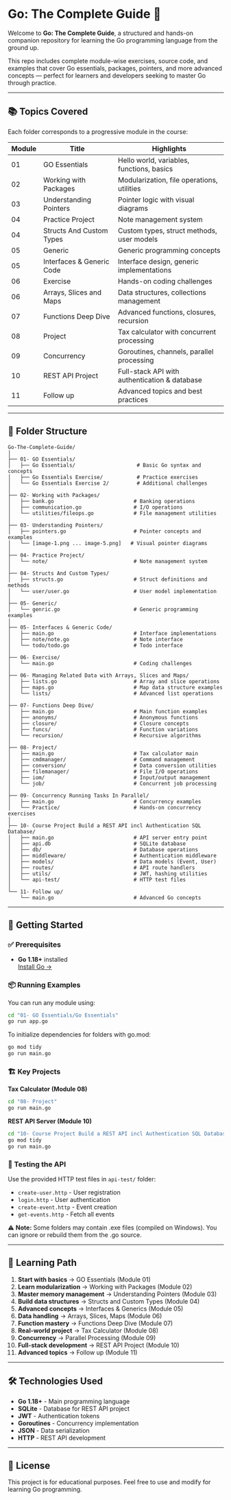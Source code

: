 # Go: The Complete Guide 🧭

Welcome to **Go: The Complete Guide**, a structured and hands-on companion repository for learning the Go programming language from the ground up.

This repo includes complete module-wise exercises, source code, and examples that cover Go essentials, packages, pointers, and more advanced concepts — perfect for learners and developers seeking to master Go through practice.

---

## 📚 Topics Covered

Each folder corresponds to a progressive module in the course:

| Module | Title                                    | Highlights                                      |
|--------|------------------------------------------|-------------------------------------------------|
| 01     | GO Essentials                           | Hello world, variables, functions, basics       |
| 02     | Working with Packages                   | Modularization, file operations, utilities      |
| 03     | Understanding Pointers                  | Pointer logic with visual diagrams              |
| 04     | Practice Project                        | Note management system                          |
| 04     | Structs And Custom Types               | Custom types, struct methods, user models       |
| 05     | Generic                                | Generic programming concepts                     |
| 05     | Interfaces & Generic Code              | Interface design, generic implementations        |
| 06     | Exercise                               | Hands-on coding challenges                       |
| 06     | Arrays, Slices and Maps                | Data structures, collections management         |
| 07     | Functions Deep Dive                    | Advanced functions, closures, recursion         |
| 08     | Project                                | Tax calculator with concurrent processing       |
| 09     | Concurrency                            | Goroutines, channels, parallel processing       |
| 10     | REST API Project                       | Full-stack API with authentication & database   |
| 11     | Follow up                              | Advanced topics and best practices              |

---

## 🧩 Folder Structure

```
Go-The-Complete-Guide/
│
├── 01- GO Essentials/
│   ├── Go Essentials/                    # Basic Go syntax and concepts
│   ├── Go Essentials Exercise/           # Practice exercises
│   └── Go Essentials Exercise 2/         # Additional challenges
│
├── 02- Working with Packages/
│   ├── bank.go                          # Banking operations
│   ├── communication.go                 # I/O operations
│   └── utilities/fileops.go             # File management utilities
│
├── 03- Understanding Pointers/
│   ├── pointers.go                      # Pointer concepts and examples
│   └── [image-1.png ... image-5.png]   # Visual pointer diagrams
│
├── 04- Practice Project/
│   └── note/                            # Note management system
│
├── 04- Structs And Custom Types/
│   ├── structs.go                       # Struct definitions and methods
│   └── user/user.go                     # User model implementation
│
├── 05- Generic/
│   └── genric.go                        # Generic programming examples
│
├── 05- Interfaces & Generic Code/
│   ├── main.go                          # Interface implementations
│   ├── note/note.go                     # Note interface
│   └── todo/todo.go                     # Todo interface
│
├── 06- Exercise/
│   └── main.go                          # Coding challenges
│
├── 06- Managing Related Data with Arrays, Slices and Maps/
│   ├── lists.go                         # Array and slice operations
│   ├── maps.go                          # Map data structure examples
│   └── lists/                           # Advanced list operations
│
├── 07- Functions Deep Dive/
│   ├── main.go                          # Main function examples
│   ├── anonyms/                         # Anonymous functions
│   ├── closure/                         # Closure concepts
│   ├── funcs/                           # Function variations
│   └── recursion/                       # Recursive algorithms
│
├── 08- Project/
│   ├── main.go                          # Tax calculator main
│   ├── cmdmanager/                      # Command management
│   ├── conversion/                      # Data conversion utilities
│   ├── filemanager/                     # File I/O operations
│   ├── iom/                             # Input/output management
│   └── job/                             # Concurrent job processing
│
├── 09- Concurrency Running Tasks In Parallel/
│   ├── main.go                          # Concurrency examples
│   └── Practice/                        # Hands-on concurrency exercises
│
├── 10- Course Project Build a REST API incl Authentication SQL Database/
│   ├── main.go                          # API server entry point
│   ├── api.db                           # SQLite database
│   ├── db/                              # Database operations
│   ├── middleware/                      # Authentication middleware
│   ├── models/                          # Data models (Event, User)
│   ├── routes/                          # API route handlers
│   ├── utils/                           # JWT, hashing utilities
│   └── api-test/                        # HTTP test files
│
└── 11- Follow up/
    └── main.go                          # Advanced Go concepts
```


---

## 🚀 Getting Started

### ✅ Prerequisites

- **Go 1.18+** installed  
  [Install Go →](https://go.dev/doc/install)

### 📦 Running Examples

You can run any module using:

```bash
cd "01- GO Essentials/Go Essentials"
go run app.go
```

To initialize dependencies for folders with go.mod:
```bash
go mod tidy
go run main.go
```

### 🏗️ Key Projects

**Tax Calculator (Module 08)**
```bash
cd "08- Project"
go run main.go
```

**REST API Server (Module 10)**
```bash
cd "10- Course Project Build a REST API incl Authentication SQL Database"
go mod tidy
go run main.go
```

### 🧪 Testing the API

Use the provided HTTP test files in `api-test/` folder:
- `create-user.http` - User registration
- `login.http` - User authentication
- `create-event.http` - Event creation
- `get-events.http` - Fetch all events

⚠️ **Note:** Some folders may contain .exe files (compiled on Windows). You can ignore or rebuild them from the .go source.

---

## 🎯 Learning Path

1. **Start with basics** → GO Essentials (Module 01)
2. **Learn modularization** → Working with Packages (Module 02)
3. **Master memory management** → Understanding Pointers (Module 03)
4. **Build data structures** → Structs and Custom Types (Module 04)
5. **Advanced concepts** → Interfaces & Generics (Module 05)
6. **Data handling** → Arrays, Slices, Maps (Module 06)
7. **Function mastery** → Functions Deep Dive (Module 07)
8. **Real-world project** → Tax Calculator (Module 08)
9. **Concurrency** → Parallel Processing (Module 09)
10. **Full-stack development** → REST API Project (Module 10)
11. **Advanced topics** → Follow up (Module 11)

---

## 🛠️ Technologies Used

- **Go 1.18+** - Main programming language
- **SQLite** - Database for REST API project
- **JWT** - Authentication tokens
- **Goroutines** - Concurrency implementation
- **JSON** - Data serialization
- **HTTP** - REST API development

---

## 📝 License

This project is for educational purposes. Feel free to use and modify for learning Go programming.
